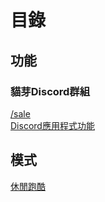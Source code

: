 # 目錄

## 功能

### 貓芽Discord群組

[/sale](/functions/discord/sale.md)  
[Discord應用程式功能](/functions/discord/discordapp-player.md)

## 模式

[休閒跑酷](/modes/leisure_parkour.md)
